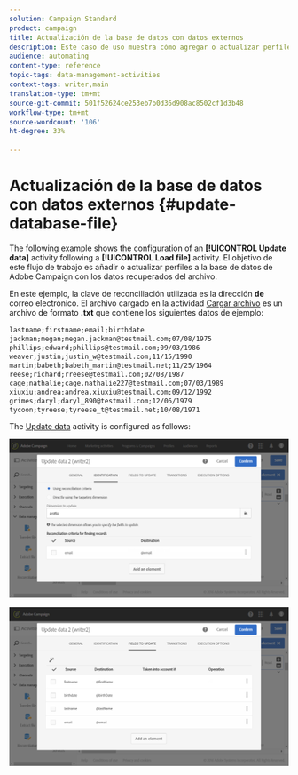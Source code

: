 ```yaml
---
solution: Campaign Standard
product: campaign
title: Actualización de la base de datos con datos externos
description: Este caso de uso muestra cómo agregar o actualizar perfiles a la base de datos de Adobe Campaign con los datos recuperados del archivo.
audience: automating
content-type: reference
topic-tags: data-management-activities
context-tags: writer,main
translation-type: tm+mt
source-git-commit: 501f52624ce253eb7b0d36d908ac8502cf1d3b48
workflow-type: tm+mt
source-wordcount: '106'
ht-degree: 33%

---
```



# Actualización de la base de datos con datos externos {#update-database-file}

The following example shows the configuration of an **[!UICONTROL Update data]** activity following a **[!UICONTROL Load file]** activity. El objetivo de este flujo de trabajo es añadir o actualizar perfiles a la base de datos de Adobe Campaign con los datos recuperados del archivo.

En este ejemplo, la clave de reconciliación utilizada es la dirección **de** correo electrónico. El archivo cargado en la actividad [Cargar archivo](../../automating/using/load-file.md) es un archivo de formato **.txt** que contiene los siguientes datos de ejemplo:

```
lastname;firstname;email;birthdate
jackman;megan;megan.jackman@testmail.com;07/08/1975
phillips;edward;phillips@testmail.com;09/03/1986
weaver;justin;justin_w@testmail.com;11/15/1990
martin;babeth;babeth_martin@testmail.net;11/25/1964
reese;richard;rreese@testmail.com;02/08/1987
cage;nathalie;cage.nathalie227@testmail.com;07/03/1989
xiuxiu;andrea;andrea.xiuxiu@testmail.com;09/12/1992
grimes;daryl;daryl_890@testmail.com;12/06/1979
tycoon;tyreese;tyreese_t@testmail.net;10/08/1971
```

The [Update data](../../automating/using/update-data.md) activity is configured as follows:

![](assets/deduplication_example2_writer1.png)

![](assets/deduplication_example2_writer2.png)
